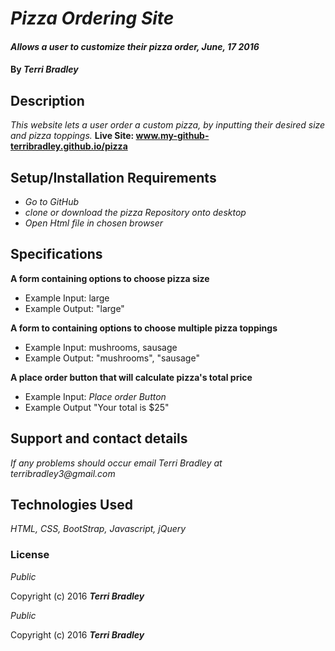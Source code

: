 # _Pizza Ordering Site_

#### _Allows a user to customize their pizza order, June, 17 2016_

#### By _**Terri Bradley**_

## Description

_This website lets a user order a custom pizza, by inputting their desired size and pizza toppings._
**Live Site: www.my-github-terribradley.github.io/pizza**

## Setup/Installation Requirements

* _Go to GitHub_
* _clone or download the pizza Repository onto desktop_
* _Open Html file in chosen browser_

## Specifications

**A form containing options to choose pizza size**

* Example Input: large
* Example Output: "large"

**A form to containing options to choose multiple pizza toppings**

* Example Input: mushrooms, sausage
* Example Output: "mushrooms", "sausage"

**A place order button that will calculate pizza's total price**

* Example Input: *Place order Button*
* Example Output "Your total is $25"

## Support and contact details

_If any problems should occur email Terri Bradley at terribradley3@gmail.com_

## Technologies Used

_HTML, CSS, BootStrap, Javascript, jQuery_

### License

*Public*

Copyright (c) 2016 **_Terri Bradley_**

*Public*

Copyright (c) 2016 **_Terri Bradley_**
